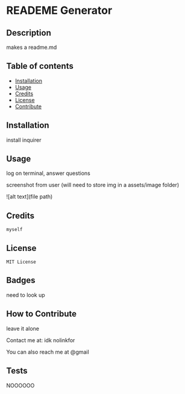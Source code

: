 # READEME Generator

   ## Description
   
   makes a readme.md
   
   ## Table of contents
   
   - [Installation](#installation)
   - [Usage](#usage)
   - [Credits](#credits)
   - [License](#license)
   - [Contribute](#how-to-contribute)
   
   
   ## Installation
   install inquirer
   
   ## Usage
   
  log on terminal, answer questions
   
   screenshot from user (will need to store img in a assets/image folder)
   
   ![alt text](file path)
   
   ## Credits
   
    myself

   ## License 
   
    MIT License

   ## Badges
   need to look up
   
   ## How to Contribute
   leave it alone
   
   Contact me at: idk
   nolinkfor 
   
   You can also reach me at @gmail
   
   ## Tests
   
   NOOOOOO